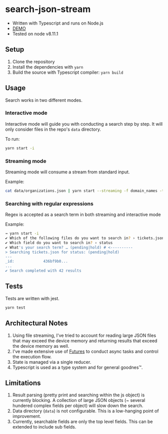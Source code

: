 # search-json-stream

- Written with Typescript and runs on Node.js
- [DEMO](https://asciinema.org/a/53d2So02TimLw4lxhFErnRnas)
- Tested on node v8.11.1

## Setup

1. Clone the repository
1. Install the dependencies with `yarn`
1. Build the source with Typescript compiler: `yarn build`

## Usage

Search works in two different modes.

### Interactive mode

Interactive mode will guide you with conducting a search step by step. It will only consider files in the repo's `data` directory.

To run:

```sh
yarn start -i
```

### Streaming mode

Streaming mode will consume a stream from standard input.

Example:

```sh
cat data/organizations.json | yarn start --streaming -f domain_names -t kage
```

### Searching with regular expressions

Regex is accepted as a search term in both streaming and interactive mode

Example:

```sh
→ yarn start -i
✔ Which of the following files do you want to search in? › tickets.json
✔ Which field do you want to search in? › status
✔ What's your search term? … (pending|hold) # <----------
> Searching tickets.json for status: (pending|hold)
---
_id:             436bf9b0...
...
✔ Search completed with 42 results
```

## Tests

Tests are written with jest.

```sh
yarn test
```

## Architectural Notes

1. Using file streaming, I've tried to account for reading large JSON files that may exceed the device memory and returning results that exceed the device memory as well.
1. I've made extensive use of [Futures](https://github.com/fluture-js/Fluture) to conduct async tasks and control the execution flow.
1. State is managed via a single reducer.
1. Typescript is used as a type system and for general goodnes™.

## Limitations

1. Result parsing (pretty print and searching within the js object) is currently blocking. A collection of large JSON objects (~ several hundered complex fields per object) will slow down the search.
1. Data directory (`data`) is not configurable. This is a low-hanging point of improvement.
1. Currently, searchable fields are only the top level fields. This can be extended to include sub fields.
